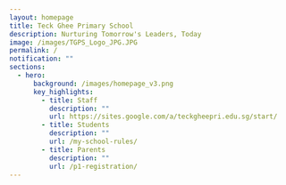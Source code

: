 ```yaml
---
layout: homepage
title: Teck Ghee Primary School
description: Nurturing Tomorrow's Leaders, Today
image: /images/TGPS_Logo_JPG.JPG
permalink: /
notification: ""
sections:
  - hero:
      background: /images/homepage_v3.png
      key_highlights:
        - title: Staff
          description: ""
          url: https://sites.google.com/a/teckgheepri.edu.sg/start/
        - title: Students
          description: ""
          url: /my-school-rules/
        - title: Parents
          description: ""
          url: /p1-registration/
---
```

